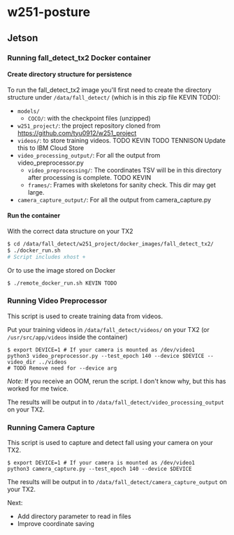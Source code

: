 # w251-posture

## Jetson

### Running fall_detect_tx2 Docker container

#### Create directory structure for persistence
To run the fall_detect_tx2 image you'll first need to create the directory structure under `/data/fall_detect/` (which is in this zip file KEVIN TODO):
- `models/`
    - `COCO/`: with the checkpoint files (unzipped)
- `w251_project/`: the project repository cloned from https://github.com/tyu0912/w251_project
- `videos/`: to store training videos. TODO KEVIN TODO TENNISON Update this to IBM Cloud Store
- `video_processing_output/`: For all the output from video_preprocessor.py
    - `video_preprocessing/`: The coordinates TSV will be in this directory after processing is complete. TODO KEVIN
    - `frames/`: Frames with skeletons for sanity check.  This dir may get large.
- `camera_capture_output/`: For all the output from camera_capture.py


#### Run the container
With the correct data structure on your TX2

```bash
$ cd /data/fall_detect/w251_project/docker_images/fall_detect_tx2/
$ ./docker_run.sh
# Script includes xhost +
```
Or to use the image stored on Docker 
```bash
$ ./remote_docker_run.sh KEVIN TODO
```

### Running Video Preprocessor
This script is used to create training data from videos.

Put your training videos in `/data/fall_detect/videos/` on your TX2 (or `/usr/src/app/videos` inside the container)

```
$ export DEVICE=1 # If your camera is mounted as /dev/video1
python3 video_preprocessor.py --test_epoch 140 --device $DEVICE --video_dir ../videos
# TODO Remove need for --device arg
```
*Note:* If you receive an OOM, rerun the script.  I don't know why, but this has worked for me twice.  

The results will be output in to `/data/fall_detect/video_processing_output` on your TX2.


### Running Camera Capture
This script is used to capture and detect fall using your camera on your TX2.

```
$ export DEVICE=1 # If your camera is mounted as /dev/video1
python3 camera_capture.py --test_epoch 140 --device $DEVICE
```

The results will be output in to `/data/fall_detect/camera_capture_output` on your TX2.

Next:
* Add directory parameter to read in files
* Improve coordinate saving

